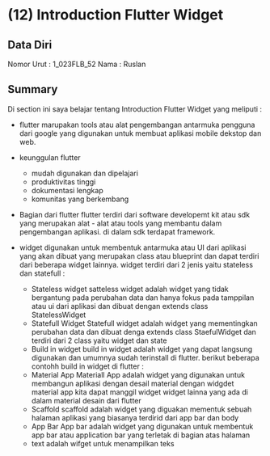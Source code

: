 # (12) Introduction Flutter Widget

## Data Diri

Nomor Urut : 1_023FLB_52
Nama : Ruslan

## Summary

Di section ini saya belajar tentang Introduction Flutter Widget yang meliputi :

- flutter marupakan tools atau alat pengembangan antarmuka pengguna dari google yang digunakan untuk membuat aplikasi mobile dekstop dan web.
- keunggulan flutter

  - mudah digunakan dan dipelajari
  - produktivitas tinggi
  - dokumentasi lengkap
  - komunitas yang berkembang

- Bagian dari flutter
  flutter terdiri dari software developemt kit atau sdk yang merupakan alat - alat atau tools yang membantu dalam pengembangan aplikasi. di dalam sdk terdapat framework.

- widget digunakan untuk membentuk antarmuka atau UI dari aplikasi yang akan dibuat yang merupakan class atau blueprint dan dapat terdiri dari beberapa widget lainnya. widget terdiri dari 2 jenis yaitu stateless dan statefull :
  - Stateless widget
    satteless widget adalah widget yang tidak bergantung pada perubahan data dan hanya fokus pada tamppilan atau ui dari aplikasi dan dibuat dengan extends class StatelessWidget
  - Statefull Widget
    Statefull widget adalah widget yang mementingkan perubahan data dan dibuat denga extends class StaefulWidget dan terdiri dari 2 class yaitu widget dan state
  - Build in widget
    build in widget adalah widget yang dapat langsung digunakan dan umumnya sudah terinstall di flutter. berikut beberapa contohh build in widget di flutter :
  - Material App
    Materiall App adalah widget yang digunakan untuk membangun aplikasi dengan desail material dengan widgdet material app kita dapat manggil widget widget lainna yang ada di dalam material desain dari flutter
  - Scaffold
    scaffold adalah widget yang diguakan mementuk sebuah halaman aplikasi yang biasanya terdirid dari app bar dan body
  - App Bar
    App bar adalah widget yang digunakan untuk membentuk app bar atau application bar yang terletak di bagian atas halaman
  - text adalah wifget untuk menampilkan teks
